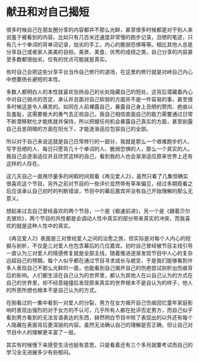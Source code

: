# 献丑和对自己揭短


很多时候自己在朋友圈分享的内容都并不那么光鲜，甚至很多时候都是对于别人来说羞于被看到的内容。比如只有几百米还速度非常慢的跑步记录，丑陋的笔迹，只有几十个单词的背单词记录，拙劣的手工，内心的脆弱恐惧等等。相比其他人总是分享自己或者家人美美的自拍，美景、美食、优秀的成绩之类，自己分享的内容甚至多数都很拙劣，仅有的优点可能就是真实。

有时自己会把这些分享平台当作自己修行的道场，在这里的修行就是对峙自己内心中想要扬长避短的本性。

多数人都明白人的本性就喜欢张扬自己的长处隐藏自己的短处，这背后潜藏着内心中对自己弱点的否定，承认并且面对自己软弱的方面并不是一件容易的事，甚至很多时候这是令人痛苦的。如同在人前裸露自己，暴露自己身上丑陋的赘肉、疤痕以及羞耻，这需要极大的勇气去正视自己。我自己相信直面自己的能力需要通过日常不断潜移默化才能练就并保持，所以把握任何机会暴露自己真实的方面，甚至剖露自己丑恶阴暗的方面在阳光下，才能逐渐适应包容自己的全部。

所以对于自己来说这就是自己日常修行的一部分，我就是那么一个艰难跑步的人、写字丑陋的人、每日只愿背几十个单词的人、脆弱恐惧的人，那么一个真实的人。我自己会逐渐适应并且欣赏这样的自己，看到我的人也会渐渐适应原来世界上还有这样的人存在。

这几天自己一直用尽量多的闲暇时间观看《再见爱人2》，虽然只看了几集但确实很喜欢这个节目，另外之前对节目的一些评价显然带有草率偏见，经过多期观看之后应该承认自己初时的判断错误，节目中的幕后嘉宾并没有自己开始理解的那么无意义。

想起来过去自己曾经喜欢的两个节目，一个是《极速前进》，另一个是《跟着贝尔去冒险》，两个节目的共性都是会调动人性中真实的部分带来真实的冲突，而我喜欢的就是这种人性中的真实。

《再见爱人2》表面是三对曾经爱人之间的治愈之旅，但实际是对每个人内心的挖掘与剖析，不仅是三对爱人也包含幕后的几位嘉宾。初时自己曾经被节目主线引导一直认为三对爱人的情感修复就是全部主线，随着推进逐渐发现节目中人心的复杂远超自己的预期。每个人似乎都在通过节目寻求成长与蜕变，于是我们能够看到许多人表现自己不那么光鲜的一面，也能看到自己揭开自己的伤疤尝试剖析出伤痕背后的影响。人们都生活在自己认为的世界里，都认为其他人在以自己认为的方式在自己的世界里，却不经意碰撞后发现原来真实的世界根本不是自认为的样子，他人的所思所想也根本不是自己认为的方式。

在刚看过的一集中看到一对爱人的分裂，男方在女方揭开自己伤痕回忆童年家庭影响时表现出强烈的对于女方的不认可，几乎所有人都在批评否定男方，而自己似乎看到男方看到的无法言语表达的东西，赫然明白节目中除了表现出的以外还有每个人隐藏在表面背后更深层的内容。虽然无法确认自己的理解是否正确，但让自己对节目中人的理解更丰富了一层。

其实有时候慢下来感受生活也挺有意思，只是看着还有三个多月就要考试而自己的学习全无进展多少有些郁闷。
